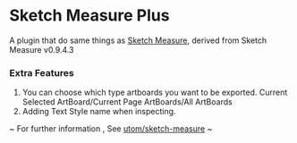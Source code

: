 # Sketch Measure Plus

A plugin that do same things as [Sketch Measure](https://github.com/utom/sketch-measure), derived from Sketch Measure v0.9.4.3

### Extra Features

1. You can choose which type artboards you want to be exported. Current Selected ArtBoard/Current Page ArtBoards/All ArtBoards
2. Adding Text Style name when inspecting.

~ For further information , See [utom/sketch-measure](https://github.com/utom/sketch-measure) ~